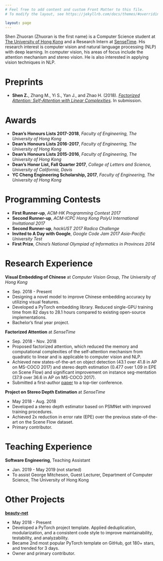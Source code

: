 ```yaml
---
# Feel free to add content and custom Front Matter to this file.
# To modify the layout, see https://jekyllrb.com/docs/themes/#overriding-theme-defaults

layout: page
---
```



Shen Zhuoran \(Zhuoran is the first name) is a Computer Science student at [The University of Hong Kong](https://www.cs.hku.hk/) and a Research Intern at [SenseTime](https://www.sensetime.com/). His research interest is computer vision and natural language processing (NLP) with deep learning. In computer vision, his areas of focus include the attention mechanism and stereo vision. He is also interested in applying vision techniques in NLP.

# Preprints

- **Shen Z.**, Zhang M., Yi S., Yan J., and Zhao H. (2018). [*Factorized Attention: Self-Attention with Linear Complexities*](https://arxiv.org/abs/1812.01243). In submission.

# Awards

- **Dean’s Honours Lists 2017-2018**, *Faculty of Engineering, The University of Hong Kong*
- **Dean’s Honours Lists 2016-2017**, *Faculty of Engineering, The University of Hong Kong*
- **Dean’s Honours Lists 2015-2016**, *Faculty of Engineering, The University of Hong Kong*
- **Dean’s Honor List, Fall Quarter 2017**, *College of Letters and Science, University of California, Davis*
- **YC Cheng Engineering Scholarship, 2017**, *Faculty of Engineering, The University of Hong Kong*

# Programming Contests

- **First Runner-up**, *ACM-HK Programming Contest 2017*
- **Second Runner-up**, *ACM-ICPC Hong Kong PolyU International Invitational 2017*
- **Second Runner-up**, *hackUST 2017 Radica Challenge*
- **Invited to A Day with Google**, *Google Code Jam 2017 Asia-Pacific University Test*
- **First Prize**, *China’s National Olympiad of Informatics in Provinces 2014*

# Research Experience

**Visual Embedding of Chinese** at *Computer Vision Group, The University of Hong Kong*

- Sep. 2018 - Present
- Designing a novel model to improve Chinese embedding accuracy by utilizing visual features.
- Developed a PyTorch embedding library. Reduced single-GPU training time from 82 days to 28.1 hours compared to existing open-source implementations.
- Bachelor’s final year project.

**Factorized Attention** at *SenseTime*

- Sep. 2018 - Nov. 2018
- Proposed factorized attention, which reduced the memory and computational complexities of the self-attention mechanism from quadratic to linear and is applicable to computer vision and NLP.
- Achieved new states-of-the-art on object detection (43.1 over 41.8 in AP on MS-COCO 2017) and stereo depth estimation (0.477 over 1.09 in EPE on Scene Flow) and significant improvement on instance seg-mentation (37.9 over 36.6 in AP on MS-COCO 2017).
- Submitted a first-author [paper](#preprint) to a top-tier conference.

**Project on Stereo Depth Estimation** at *SenseTime*

- May 2018 - Aug. 2018
- Developed a stereo depth estimator based on PSMNet with improved training procedures.
- Achieved 2x reduction in error rate (EPE) over the previous state-of-the-art on the Scene Flow dataset.
- Primary contributor.

# Teaching Experience

**Software Engineering**, Teaching Assistant

- Jan. 2019 - May 2019 \(not started)
- To assist George Mitcheson, Guest Lecturer, Department of Computer Science, The University of Hong Kong

# Other Projects

[**beauty-net**](https://github.com/cms-flash/beauty-net)

- May 2018 - Present
- Developed a PyTorch project template. Applied deduplication, modularization, and a consistent code style to improve maintainability, testability, and analyzability.
- Became 2nd most popular PyTorch template on GitHub, got 180+ stars, and trended for 3 days.
- Owner and primary contributor.
